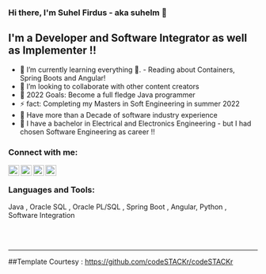 ### Hi there, I'm Suhel Firdus - aka suhelm 👋 



## I'm a Developer and Software Integrator as well as Implementer !!


- 🌱 I’m currently learning everything 🤣. - Reading about Containers, Spring Boots and Angular!
- 👯 I’m looking to collaborate with other content creators
- 🥅 2022 Goals: Become a full fledge Java programmer
- ⚡ fact: Completing my Masters in Soft Engineering in summer 2022
- 🥅 Have more than a Decade of software industry experience
- 🌱 I have a bachelor in Electrical and Electronics Engineering - but I had chosen Software Engineering as career !! 

### Connect with me:


[<img align="left" alt="suhelm | LinkedIn" width="22px" src="https://cdn.jsdelivr.net/npm/simple-icons@v3/icons/youtube.svg" />][youtube]
[<img align="left" alt="suhelm | Face Book" width="22px" src="https://cdn.jsdelivr.net/npm/simple-icons@v3/icons/twitter.svg" />][facebook]
[<img align="left" alt="suhelm | Youtube" width="22px" src="https://cdn.jsdelivr.net/npm/simple-icons@v3/icons/linkedin.svg" />][linkedin]
[<img align="left" alt="suhelm | Instagram" width="22px" src="https://cdn.jsdelivr.net/npm/simple-icons@v3/icons/instagram.svg" />][instagram]

<br />

### Languages and Tools:

Java , Oracle SQL , Oracle PL/SQL , Spring Boot , Angular, Python , Software Integration

<br />
<br />

---




[youtube]: https://www.youtube.com/channel/UC5SVnmK12MS_yCOIm3gOLyg
[instagram]: https://www.instagram.com/suhelfirdus/
[linkedin]: https://www.linkedin.com/in/suhelfirdus/
[facebook]: https://www.facebook.com/suhel.firdus


##Template Courtesy : https://github.com/codeSTACKr/codeSTACKr

